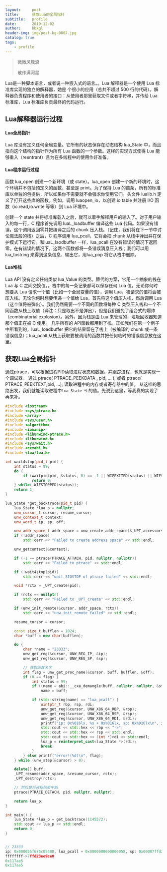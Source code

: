 ```yaml
---
layout:     post
title:      获取Lua的全局指针
subtitle:   profile
date:       2019-12-02
author:     bbkgl
header-img: img/post-bg-0007.jpg
catalog: true
tags:
    - profile
---
```


>微微风簇浪
>
>散作满河星

Lua是一种脚本语言，或者说一种嵌入式的语言。。Lua 解释器是一个使用 Lua 标准库实现的独立的解释器，她是
个很小的应用（总共不超过 500 行的代码）。解释器负责程序和使用者的接口：从使用者那里获取文件或者字符串，并传给 Lua 标准库，Lua 标准库负责最终的代码运行。 

## Lua解释器运行过程

#### Lua全局指针

Lua 库没有定义任何全局变量。它所有的状态保存在动态结构 lua_State 中，而且指向这个结构的指针作为所有 Lua 函数的一个参数。这样的实现方式使得 Lua 能够重入（reentrant）且为在多线程中的使用作好准备。 

#### Lua程序运行过程

函数 lua_open 创建一个新环境（或 state）。lua_open 创建一个新的环境时，这个环境并不包括预定义的函数，甚至是 print。为了保持 Lua 的苗条，所有的标准库以单独的包提供，所以如果你不需要就不会强求你使用它们。头文件 lualib.h 定义了打开这些库的函数。例如，调用 luaopen_io，以创建 io table 并注册 I/O 函数（io.read,io.write 等等）到 Lua 环境中。 

创建一个 state 并将标准库载入之后，就可以着手解释用户的输入了。对于用户输入的每一行，C 程序首先调用 luaL_loadbuffer 编译这些 Lua 代码。如果没有错误，这个调用返回零并把编译之后的 chunk 压入栈。（记住，我们将在下一节中讨论魔法般的栈）之后，C 程序调用 lua_pcall，它将会把 chunk 从栈中弹出并在保护模式下运行它。和luaL_laodbuffer 一样，lua_pcall 在没有错误的情况下返回零。在有错误的情况下，这两个函数都将一条错误消息压入栈；我们可以用 lua_tostring 来得到这条信息、输出它，用lua_pop 将它从栈中删除。 

#### Lua堆栈

Lua API 没有定义任何类似 lua_Value 的类型。替代的方案，它用一个抽象的栈在 Lua 与 C 之间交换值。。栈中的每一条记录都可以保存任何 Lua 值。无论你何时想要从 Lua 请求一个值（比如一个全局变量的值），调用 Lua，被请求的值将会被压入栈。无论你何时想要传递一个值给 Lua，首先将这个值压入栈，然后调用 Lua（这个值将被弹出）。我们仍然需要一个不同的函数将每种 C 类型压入栈和一个不同函数从栈上取值（译注：只是取出不是弹出），但是我们避免了组合式的爆炸（combinatorial  explosion）。另外，因为栈是由 Lua 来管理的，垃圾回收器知道那个值正在被 C 使用。  几乎所有的 API函数都用到了栈。正如我们在第一个例子中所看到的，luaL_loadbuffer 把它的结果留在了栈上（被编译的 chunk 或一条错误信息）；lua_pcall 从栈上获取要被调用的函数并把任何临时的错误信息放在这里。 

## 获取Lua全局指针

通过ptrace，可以根据进程PID读取进程状态和数据，并跟踪进程，也就是实现一个调试器。 通过 ptrace( PTRACE_PEEKDATA , pid, ... ); 或者 ptrace( PTRACE_PEEKTEXT,pid, ...); 读取进程中的内存或者寄存器中的值。 从这样的思路出发，我们就能读取进程中`lua_State *L`的值。先说到这里，等我真的实现了再来补。

```cpp
#include <iostream>
#include <sys/ptrace.h>
#include <array>
#include <sys/user.h>
#include <algorithm>
#include <iomanip>
#include <libunwind-ptrace.h>
#include <libunwind.h>
#include <sys/wait.h>
#include <cxxabi.h>
#include <lua/lua.h>

int wait4stop(pid_t pid) {
    int status = 99;
    do {
        if (waitpid(pid, &status, 0) == -1 || WIFEXITED(status) || WIFSIGNALED(status))
            return 0;
    } while(!WIFSTOPPED(status));
    return 1;
}

lua_State *get_backtrace(pid_t pid) {
    lua_State *lua_p = nullptr;
    unw_cursor_t cursor, resume_cursor;
    unw_context_t context;
    unw_word_t ip, sp, off;

    unw_addr_space_t addr_space = unw_create_addr_space(&_UPT_accessors, __BYTE_ORDER__);
    if (!addr_space)
        std::cerr << "Failed to create address space" << std::endl;

    unw_getcontext(&context);

    if (-1 == ptrace(PTRACE_ATTACH, pid, nullptr, nullptr))
        std::cerr << "Failed to ptrace" << std::endl;

    if (!wait4stop(pid))
        std::cerr << "wait SIGSTOP of ptrace failed" << std::endl;

    void *rctx = _UPT_create(pid);

    if (rctx == nullptr)
        std::cerr << "Failed to _UPT_create" << std::endl;

    if (unw_init_remote(&cursor, addr_space, rctx))
        std::cerr << "unw_init_remote failed" << std::endl;

    resume_cursor = cursor;

    const size_t bufflen = 1024;
    char *buff = new char[bufflen];

    do {
        char *name = "23333";
        unw_get_reg(&cursor, UNW_REG_IP, &ip);
        unw_get_reg(&cursor, UNW_REG_SP, &sp);

        // 获取函数名字
        int flag = unw_get_proc_name(&cursor, buff, bufflen, &off);
        if (0 == flag) {
            int status = 99;
            if ((name = abi::__cxa_demangle(buff, nullptr, nullptr, &status)) == 0)
                name = buff;

            if (std::string(name) == "lua_pcall") {
                uintptr_t rbp, rsp, rdi;
                unw_get_reg(&cursor, UNW_X86_64_RBP, &rbp);
                unw_get_reg(&cursor, UNW_X86_64_RSP, &rsp);
                unw_get_reg(&cursor, UNW_X86_64_RDI, &rdi);
                printf("ip: 0x%016lx, %s + 0x%016lx, sp: 0x%016lx\n", ip, name, off, sp);
                std::cout << std::hex << rbp << "->";
                std::cout << std::hex << rsp << std::endl;
                std::cout << std::hex << (int *)rdi << std::endl;
                lua_p = reinterpret_cast<lua_State *>(rdi);
                break;
            }
        } else printf("error!(%d)\n", flag);
    } while (unw_step(&cursor) > 0);

    delete[] buff;
    _UPT_resume(addr_space, &resume_cursor, rctx);
    _UPT_destroy(rctx);

    // 然后是将进程结束中断
    ptrace(PTRACE_DETACH, pid, nullptr, nullptr);

    return lua_p;
}

int main() {
    lua_State *lua_p = get_backtrace(1145572);
    std::cout << lua_p << std::endl;
    return 0;
}


// 23333
ip: 0x000055f676c05408, lua_pcall + 0x0000000000000058, sp: 0x00007ffd23ee9ce0
ffffffff->7ffd23ee9ce0
0x117ae5
0x117ae5
```

